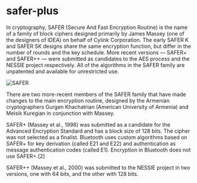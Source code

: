 # safer-plus

In cryptography, SAFER (Secure And Fast Encryption Routine) is the name of a family of block ciphers designed primarily by James Massey (one of the designers of IDEA) on behalf of Cylink Corporation. The early SAFER K and SAFER SK designs share the same encryption function, but differ in the number of rounds and the key schedule. More recent versions — SAFER+ and SAFER++ — were submitted as candidates to the AES process and the NESSIE project respectively. All of the algorithms in the SAFER family are unpatented and available for unrestricted use.


![SAFER](https://user-images.githubusercontent.com/30418127/214030124-dcc3b6dc-37f1-4fce-b215-7d9f6715cb9a.png)


There are two more-recent members of the SAFER family that have made changes to the main encryption routine, designed by the Armenian cryptographers Gurgen Khachatrian (American University of Armenia) and Melsik Kuregian in conjunction with Massey.

SAFER+ 
(Massey et al., 1998) was submitted as a candidate for the Advanced Encryption Standard and has a block size of 128 bits. The cipher was not selected as a finalist. Bluetooth uses custom algorithms based on SAFER+ for key derivation (called E21 and E22) and authentication as message authentication codes (called E1). Encryption in Bluetooth does not use SAFER+.[2]

SAFER++ 
(Massey et al., 2000) was submitted to the NESSIE project in two versions, one with 64 bits, and the other with 128 bits.
